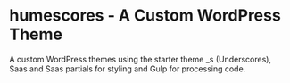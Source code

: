 # humescores - A Custom WordPress Theme
A custom WordPress themes using the starter theme _s (Underscores), Saas and Saas partials for styling and Gulp for processing code.
